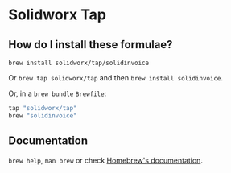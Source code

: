 # Solidworx Tap

## How do I install these formulae?

`brew install solidworx/tap/solidinvoice`

Or `brew tap solidworx/tap` and then `brew install solidinvoice`.

Or, in a `brew bundle` `Brewfile`:

```ruby
tap "solidworx/tap"
brew "solidinvoice"
```

## Documentation

`brew help`, `man brew` or check [Homebrew's documentation](https://docs.brew.sh).
